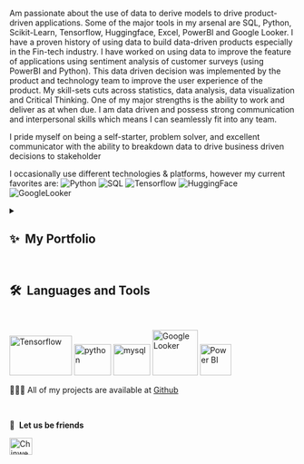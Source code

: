Am passionate about the use of data to derive models to drive product-driven applications. Some of the major tools in my arsenal are SQL, Python,  Scikit-Learn, Tensorflow, Huggingface, Excel, PowerBI and Google Looker. I have a proven history of using data to build data-driven products especially in the Fin-tech industry. I have worked on using data to improve the feature of applications using sentiment analysis of customer surveys (using  PowerBI and Python). This data driven decision was implemented by the product and technology team to improve the user experience of the product. My skill-sets cuts across statistics, data analysis, data visualization and Critical Thinking. One of my major strengths is the ability to work and deliver as at when due. I am data driven and possess strong communication and interpersonal skills which means I can seamlessly fit into any team.

I pride myself on being a self-starter, problem solver, and excellent communicator with the ability to breakdown data to drive business driven decisions to stakeholder

I occasionally use different technologies & platforms, however my current favorites are:  ![Python](https://img.shields.io/badge/-Python-000?&logo=Python)  ![SQL](https://img.shields.io/badge/-SQL-000?&logo=MySQL) ![Tensorflow](https://img.shields.io/badge/-Tensorflow-000?&logo=Tensorflow) ![HuggingFace](https://img.shields.io/badge/%F0%9F%A4%97-Huggingface-yellow) ![GoogleLooker](https://img.shields.io/badge/-GoogleLooker-000?&logo=GoogleLooker)

<details>
  <summary><b><h2>✨&nbsp;&nbsp;My&nbsp;Portfolio</h2></b></summary>
  <br/>

I am passionate about the use of data, to come up with models to make data-driven decisions.

### My Portfolio

- **Predictive Analytics and Machine Learning**:  ![Python](https://img.shields.io/badge/-Python-000?&logo=Python) ![TensorFlow](https://img.shields.io/badge/-TensorFlow-000?&logo=TensorFlow) ![PyTorch](https://img.shields.io/badge/-PyTorch-000?&logo=PyTorch) ![Pandas](https://img.shields.io/badge/-Pandas-000?&logo=Pandas)  ![Keras](https://img.shields.io/badge/-Keras-000?&logo=Keras)
  - [Automobile Resale Value Forecaster](https://github.com/chinweeee/Automobile_Resale_Value_Forecaster) <br>The "Automobile Resale Value Forecaster" is a machine learning project focused on predicting the resale value of automobiles using a regression model and a simple neural network. This project utilizes a simple neural network built with TensorFlow, providing insights into the resale value based on various vehicle attributes. Here I used the HorsePower of these Used Care to determine its resale value..<br/>

</details>

<br>
  <h2><b>🛠️&nbsp;&nbsp;Languages&nbsp;and&nbsp;Tools</b></h2>
  <br/>

<p align="left">
      <img src="https://upload.wikimedia.org/wikipedia/commons/e/e5/TensorFlow_Logo_with_text.png" alt="Tensorflow" width="110" height="70"/>
      <img src="https://www.vectorlogo.zone/logos/python/python-icon.svg" alt="python" width="65" height="55"/>
      <img src="https://www.vectorlogo.zone/logos/mysql/mysql-icon.svg" alt="mysql" width="65" height="55"/>
      <img src="https://upload.wikimedia.org/wikipedia/commons/4/4c/Looker.svg" alt="Google Looker" width="80" height="80"/>
      <img src="https://upload.wikimedia.org/wikipedia/commons/c/cf/New_Power_BI_Logo.svg" alt="Power BI" width="55" height="55"/>       
</p>


👩🏽‍💻 All of my projects are available at [Github](https://github.com/chinweeee?tab=repositories)

<br>

🔗 &nbsp;**Let us be friends**
<p align="left">
  <a href="https://twitter.com/Chinwee__O" target="blank"><img align="center" src="https://raw.githubusercontent.com/rahuldkjain/github-profile-readme-generator/master/src/images/icons/Social/twitter.svg" alt="Chinwe" height="30" width="40" /></a>
 
  
 
</p>
